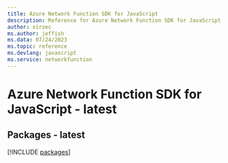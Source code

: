 ```yaml
---
title: Azure Network Function SDK for JavaScript
description: Reference for Azure Network Function SDK for JavaScript
author: xirzec
ms.author: jeffish
ms.data: 07/24/2023
ms.topic: reference
ms.devlang: javascript
ms.service: networkfunction
---
```

# Azure Network Function SDK for JavaScript - latest
## Packages - latest
[!INCLUDE [packages](network-function-index.md)]